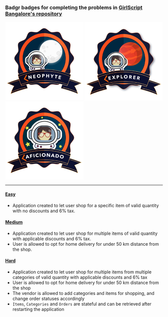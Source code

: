 ### Badgr badges for completing the problems in [GirlScript Bangalore's repository](https://github.com/girlscript-blr/code-with-girlscript-bangalore/)

<a href="https://api.eu.badgr.io/public/assertions/Ih_o7bVtSze9ri1ygahLGQ" target="blank"><img src="badges/THE_NEOPHYTE_2020-07-20.png" alt="The Neophyte" height="250px"></a>
<a href="https://api.eu.badgr.io/public/assertions/oQg7xwHmStWC7VsdGttcuA" target="blank"><img src="badges/THE_EXPLORER_2020-07-20.png" alt="The Explorer" height="250px"></a>
<a href="https://api.eu.badgr.io/public/assertions/vIZQuB9HTKKWmat5tahUCw" target="blank"><img src="badges/THE_AFICIONADO_2020-07-31.png" alt="The Aficionado" height="250px"></a>

<hr>

#### [Easy](https://github.com/girlscript-blr/code-with-girlscript-bangalore/blob/master/Easy/1.%20Shopping%20Cart%20Problem/README.md)

- Application created to let user shop for a specific item of valid quantity with no discounts and 6% tax.

#### [Medium](https://github.com/girlscript-blr/code-with-girlscript-bangalore/blob/master/Medium/1.%20Shopping%20Cart%20Problem/README.md)

- Application created to let user shop for multiple items of valid quantity with applicable discounts and 6% tax.
- User is allowed to opt for home delivery for under 50 km distance from the shop.

#### [Hard](https://github.com/girlscript-blr/code-with-girlscript-bangalore/blob/master/Hard/1.%20Shopping%20Cart%20Problem/README.md)

- Application created to let user shop for multiple items from multiple categories of valid quantity with applicable discounts and 6% tax
- User is allowed to opt for home delivery for under 50 km distance from the shop
- The vendor is allowed to add categories and items for shopping, and change order statuses accordingly
- `Items`, `Categories` and `Orders` are stateful and can be retrieved after restarting the application
